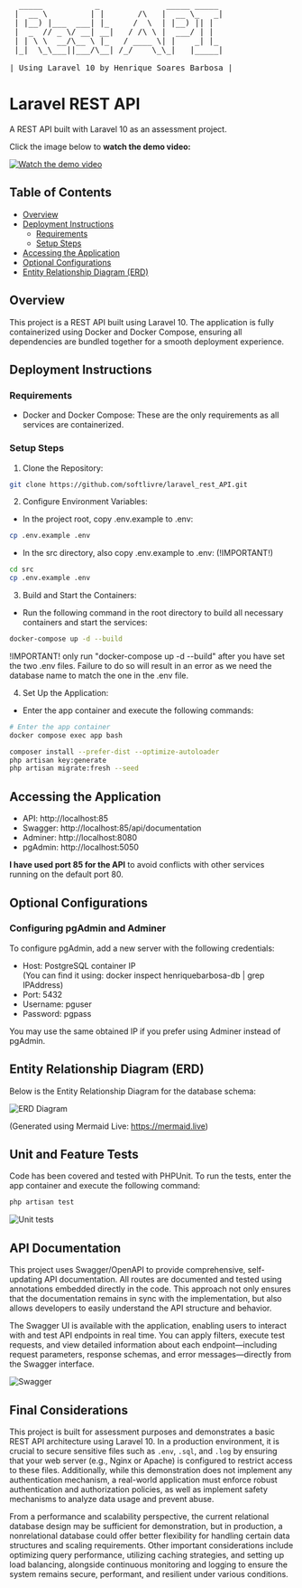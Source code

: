 <pre>
  _____           _              _____ _____ 
 |  __ \         | |       /\   |  __ \_   _|
 | |__) |___  ___| |_     /  \  | |__) || |  
 |  _  // _ \/ __| __|   / /\ \ |  ___/ | |  
 | | \ \  __/\__ \ |_   / ____ \| |    _| |_ 
 |_|  \_\___||___/\__| /_/    \_\_|   |_____|
                                             
| Using Laravel 10 by Henrique Soares Barbosa |
</pre>

# Laravel REST API

A REST API built with Laravel 10 as an assessment project.

Click the image below to **watch the demo video:**

[![Watch the demo video](/misc/video_preview.png)](https://softlivre.com.br/henrique_apidemo.mp4)

## Table of Contents

- [Overview](#overview)
- [Deployment Instructions](#deployment-instructions)
  - [Requirements](#requirements)
  - [Setup Steps](#setup-steps)
- [Accessing the Application](#accessing-the-application)
- [Optional Configurations](#optional-configurations)
- [Entity Relationship Diagram (ERD)](#entity-relationship-diagram-erd)

## Overview

This project is a REST API built using Laravel 10. The application is fully containerized using Docker and Docker Compose, ensuring all dependencies are bundled together for a smooth deployment experience.

## Deployment Instructions

### Requirements

- Docker and Docker Compose: These are the only requirements as all services are containerized.

### Setup Steps

1. Clone the Repository:

```bash
git clone https://github.com/softlivre/laravel_rest_API.git
```

2. Configure Environment Variables:

- In the project root, copy .env.example to .env:

```bash
cp .env.example .env
```
- In the src directory, also copy .env.example to .env: (!IMPORTANT!)

```bash
cd src  
cp .env.example .env
```

3. Build and Start the Containers:

- Run the following command in the root directory to build all necessary containers and start the services:

```bash
docker-compose up -d --build
```
!IMPORTANT! only run "docker-compose up -d --build" after you have set the two .env files. Failure to do so will result in an error as we need the database name to match the one in the .env file.

4. Set Up the Application:

- Enter the app container and execute the following commands:

```bash
# Enter the app container  
docker compose exec app bash

composer install --prefer-dist --optimize-autoloader  
php artisan key:generate  
php artisan migrate:fresh --seed
```

## Accessing the Application

- API: http://localhost:85
- Swagger: http://localhost:85/api/documentation
- Adminer: http://localhost:8080
- pgAdmin: http://localhost:5050

**I have used port 85 for the API** to avoid conflicts with other services running on the default port 80.

## Optional Configurations

### Configuring pgAdmin and Adminer

To configure pgAdmin, add a new server with the following credentials:

- Host: PostgreSQL container IP  
  (You can find it using: docker inspect henriquebarbosa-db | grep IPAddress)
- Port: 5432
- Username: pguser
- Password: pgpass

You may use the same obtained IP if you prefer using Adminer instead of pgAdmin.

## Entity Relationship Diagram (ERD)

Below is the Entity Relationship Diagram for the database schema:

![ERD Diagram](misc/ERD_v01.png)

(Generated using Mermaid Live: https://mermaid.live)

## Unit and Feature Tests

Code has been covered and tested with PHPUnit. To run the tests, enter the app container and execute the following command:

```bash
php artisan test
```
![Unit tests](misc/unitTests.png)

## API Documentation

This project uses Swagger/OpenAPI to provide comprehensive, self-updating API documentation. All routes are documented and tested using annotations embedded directly in the code. This approach not only ensures that the documentation remains in sync with the implementation, but also allows developers to easily understand the API structure and behavior.

The Swagger UI is available with the application, enabling users to interact with and test API endpoints in real time. You can apply filters, execute test requests, and view detailed information about each endpoint—including request parameters, response schemas, and error messages—directly from the Swagger interface.

![Swagger](misc/swagger.png)

## Final Considerations

This project is built for assessment purposes and demonstrates a basic REST API architecture using Laravel 10. In a production environment, it is crucial to secure sensitive files such as `.env`, `.sql`, and `.log` by ensuring that your web server (e.g., Nginx or Apache) is configured to restrict access to these files. Additionally, while this demonstration does not implement any authentication mechanism, a real-world application must enforce robust authentication and authorization policies, as well as implement safety mechanisms to analyze data usage and prevent abuse.

From a performance and scalability perspective, the current relational database design may be sufficient for demonstration, but in production, a nonrelational database could offer better flexibility for handling certain data structures and scaling requirements. Other important considerations include optimizing query performance, utilizing caching strategies, and setting up load balancing, alongside continuous monitoring and logging to ensure the system remains secure, performant, and resilient under various conditions.
